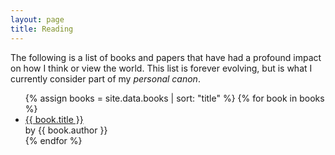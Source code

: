 ```yaml
---
layout: page
title: Reading
---
```


The following is a list of books and papers that have had a profound impact on how I think or view the world. This list is forever evolving, but is what I currently consider part of my _personal canon_.

<ul class="reading">
    {% assign books = site.data.books | sort: "title" %}
    {% for book in books %}
        <li><a href="{{ book.link }}">{{ book.title }}</a><br><span class="metadata">by {{ book.author }}</span></li>
    {% endfor %}
</ul>